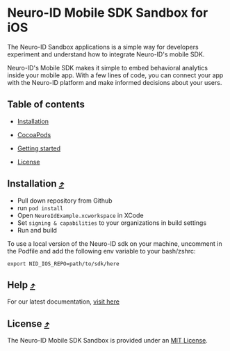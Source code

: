 # Neuro-ID Mobile SDK Sandbox for iOS

The Neuro-ID Sandbox applications is a simple way for developers experiment and understand how to integrate Neuro-ID's mobile SDK.

Neuro-ID's Mobile SDK makes it simple to embed behavioral analytics inside your mobile app. With a few lines of code, you can connect your app with the Neuro-ID platform and make informed decisions about your users.

## Table of contents

- [Installation](#installation-)

- [CocoaPods](#cocoapods-)

- [Getting started](#getting-started-)

- [License](#license-)

## Installation [⤴](#table-of-contents)

- Pull down repository from Github
- run `pod install`
- Open `NeuroIdExample.xcworkspace` in XCode
- Set `signing & capabilities` to your organizations in build settings
- Run and build

To use a local version of the Neuro-ID sdk on your machine, uncomment in the Podfile and add the following env variable to your bash/zshrc:

`export NID_IOS_REPO=path/to/sdk/here`

## Help [⤴](#table-of-contents)

For our latest documentation, [visit here](https://neuro-id.readme.io/docs/ios-installation)

## License [⤴](#table-of-contents)

The Neuro-ID Mobile SDK Sandbox is provided under an [MIT License](LICENSE).
